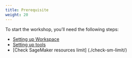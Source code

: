 ```yaml
---
title: Prerequisite 
weight: 20
---
```


To start the workshop, you’ll need the following steps:

- [Setting up Workspace](./workspace/)
- [Setting up tools](./tools/)
- [Check SageMaker resources limit] (./check-sm-limit/)